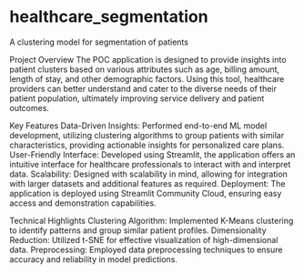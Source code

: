 # healthcare_segmentation
A clustering model for segmentation of patients

Project Overview
The POC application is designed to provide insights into patient clusters based on various attributes such as age, billing amount, length of stay, and other demographic factors. Using this tool, healthcare providers can better understand and cater to the diverse needs of their patient population, ultimately improving service delivery and patient outcomes.

Key Features
Data-Driven Insights: Performed end-to-end ML model development, utilizing clustering algorithms to group patients with similar characteristics, providing actionable insights for personalized care plans.
User-Friendly Interface: Developed using Streamlit, the application offers an intuitive interface for healthcare professionals to interact with and interpret data.
Scalability: Designed with scalability in mind, allowing for integration with larger datasets and additional features as required.
Deployment: The application is deployed using Streamlit Community Cloud, ensuring easy access and demonstration capabilities.

Technical Highlights
Clustering Algorithm: Implemented K-Means clustering to identify patterns and group similar patient profiles.
Dimensionality Reduction: Utilized t-SNE for effective visualization of high-dimensional data.
Preprocessing: Employed data preprocessing techniques to ensure accuracy and reliability in model predictions.

